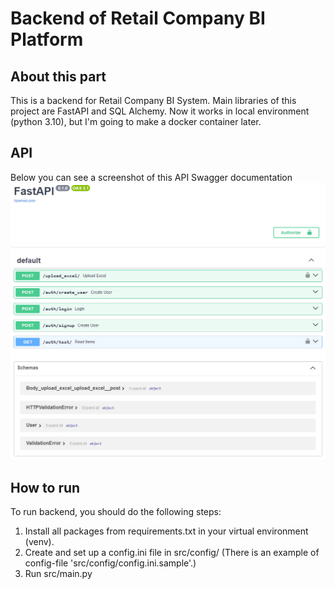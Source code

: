# Backend of Retail Company BI Platform

## About this part

This is a backend for Retail Company BI System. Main libraries of this project are FastAPI and SQL Alchemy.
Now it works in local environment (python 3.10), but I'm going to make a docker container later.

## API

Below you can see a screenshot of this API Swagger documentation
![img.png](static/api_docs.png)

## How to run

To run backend, you should do the following steps:

1. Install all packages from requirements.txt in your virtual environment (venv). 
2. Create and set up a config.ini file in src/config/ 
(There is an example of config-file 'src/config/config.ini.sample'.)
3. Run src/main.py
